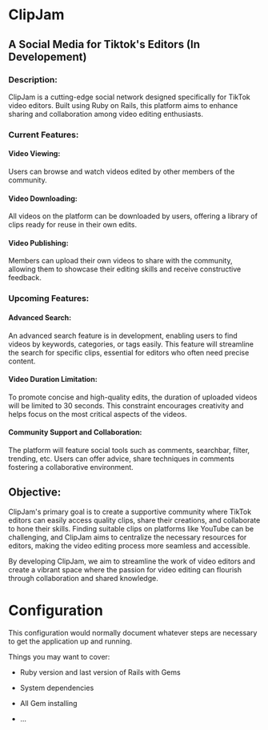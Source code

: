 # ClipJam
## A Social Media for Tiktok's Editors (In Developement)

### Description:

ClipJam is a cutting-edge social network designed specifically for TikTok video editors. Built using Ruby on Rails, this platform aims to enhance sharing and collaboration among video editing enthusiasts.

### Current Features:

#### Video Viewing:

Users can browse and watch videos edited by other members of the community.

#### Video Downloading:

All videos on the platform can be downloaded by users, offering a library of clips ready for reuse in their own edits.

#### Video Publishing:

Members can upload their own videos to share with the community, allowing them to showcase their editing skills and receive constructive feedback.

### Upcoming Features:

#### Advanced Search:

An advanced search feature is in development, enabling users to find videos by keywords, categories, or tags easily. This feature will streamline the search for specific clips, essential for editors who often need precise content.

#### Video Duration Limitation:

To promote concise and high-quality edits, the duration of uploaded videos will be limited to 30 seconds. This constraint encourages creativity and helps focus on the most critical aspects of the videos.

#### Community Support and Collaboration:

The platform will feature social tools such as comments, searchbar, filter, trending, etc. Users can offer advice, share techniques in comments fostering a collaborative environment.

## Objective:

ClipJam's primary goal is to create a supportive community where TikTok editors can easily access quality clips, share their creations, and collaborate to hone their skills. Finding suitable clips on platforms like YouTube can be challenging, and ClipJam aims to centralize the necessary resources for editors, making the video editing process more seamless and accessible.

By developing ClipJam, we aim to streamline the work of video editors and create a vibrant space where the passion for video editing can flourish through collaboration and shared knowledge.

# Configuration

This configuration would normally document whatever steps are necessary to get the
application up and running.

Things you may want to cover:

* Ruby version and last version of Rails with Gems

* System dependencies

* All Gem installing

* ...
